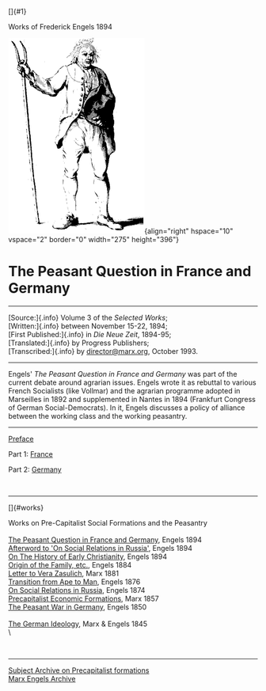 []{#1}

Works of Frederick Engels 1894

![sketch of peasant with a hoe](index.gif){align="right" hspace="10"
vspace="2" border="0" width="275" height="396"}

# The Peasant Question in France and Germany

------------------------------------------------------------------------

[Source:]{.info} Volume 3 of the *Selected Works*;\
[Written:]{.info} between November 15-22, 1894;\
[First Published:]{.info} in *Die Neue Zeit*, 1894-95;\
[Translated:]{.info} by Progress Publishers;\
[Transcribed:]{.info} by director@marx.org, October 1993.

------------------------------------------------------------------------

Engels\' *The Peasant Question in France and Germany* was part of the
current debate around agrarian issues. Engels wrote it as rebuttal to
various French Socialists (like Vollmar) and the agrarian programme
adopted in Marseilles in 1892 and supplemented in Nantes in 1894
(Frankfurt Congress of German Social-Democrats). In it, Engels discusses
a policy of alliance between the working class and the working
peasantry.

------------------------------------------------------------------------

[Preface](preface.htm)

Part 1: [France](ch01.htm)

Part 2: [Germany](ch02.htm)

 

------------------------------------------------------------------------

[]{#works}

Works on Pre-Capitalist Social Formations and the Peasantry\
\
[The Peasant Question in France and Germany](#1), Engels 1894\
[Afterword to 'On Social Relations in
Russia'](../../1894/01/russia.htm), Engels 1894\
[On The History of Early
Christianity](../../1894/early-christianity/index.htm), Engels 1894\
[Origin of the Family, etc.](../../1884/origin-family/index.htm), Engels
1884\
[Letter to Vera Zasulich](../../1881/zasulich/index.htm), Marx 1881\
[Transition from Ape to Man](../../1876/part-played-labour/index.htm),
Engels 1876\
[On Social Relations in Russia](../../1874/refugee-literature/ch05.htm),
Engels 1874\
[Precapitalist Economic Formations](../../1857/precapitalist/index.htm),
Marx 1857\
[The Peasant War in Germany](../../1850/peasant-war-germany/index.htm),
Engels 1850\
\
[The German Ideology](../../1845/german-ideology/ch01.htm), Marx &
Engels 1845\
\

 

------------------------------------------------------------------------

[Subject Archive on Precapitalist
formations](../../subject/precapitalist/index.htm)\
[Marx Engels Archive](../../../index.htm)

